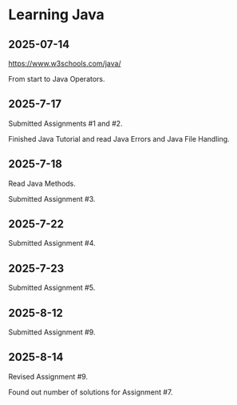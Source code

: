 # Learning Java

## 2025-07-14

https://www.w3schools.com/java/

From start to Java Operators.

## 2025-7-17

Submitted Assignments #1 and #2.

Finished Java Tutorial and read Java Errors and Java File Handling.

## 2025-7-18

Read Java Methods.

Submitted Assignment #3.

## 2025-7-22

Submitted Assignment #4.

## 2025-7-23

Submitted Assignment #5.

## 2025-8-12

Submitted Assignment #9.

## 2025-8-14

Revised Assignment #9.

Found out number of solutions for Assignment #7.
